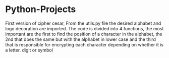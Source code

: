 # Python-Projects

First version of cipher cesar,
From the utils.py file the desired alphabet and logo decoration are imported. The code is divided into 4 functions, the most important are the first to find the position of a character in the alphabet, the 2nd that does the same but with the alphabet in lower case and the third that is responsible for encrypting each character depending on whether it is a letter. digit or symbol
